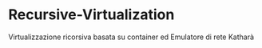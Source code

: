 # Recursive-Virtualization
Virtualizzazione ricorsiva basata su container ed Emulatore di rete Katharà
